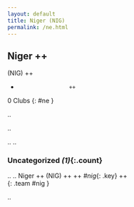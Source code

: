 ```yaml
---
layout: default
title: Niger (NIG)
permalink: /ne.html
---
```



## Niger   ++
(NIG)  ++
-                     ++
0 Clubs
{: #ne }


.. 




.. 




.. 
.. 


### Uncategorized _(1)_{:.count}


..
..
Niger  ++
 (NIG) ++
 ++
_#nig_{: .key} ++
<br>
{: .team #nig }




.. 
 
